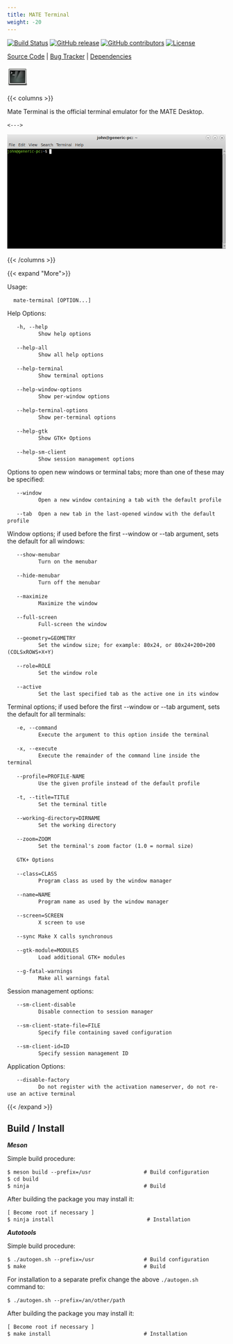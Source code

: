 ```yaml
---
title: MATE Terminal
weight: -20
---
```


<span class="badge-placeholder">[![Build Status](https://travis-ci.org/mate-desktop/mate-terminal.svg?branch=master)](https://travis-ci.org/github/mate-desktop/mate-desktop)</span>
<span class="badge-placeholder">[![GitHub release](https://img.shields.io/github/v/release/mate-desktop/mate-terminal)](https://github.com/mate-desktop/mate-desktop/releases/latest)</span>
<span class="badge-placeholder">[![GitHub contributors](https://img.shields.io/github/contributors/mate-desktop/mate-terminal)](https://github.com/mate-desktop/mate-terminal/graphs/contributors)</span>
<span class="badge-placeholder">[![License](https://img.shields.io/github/license/mate-desktop/mate-terminal)](https://github.com/mate-desktop/mate-terminal/blob/main/LICENSE)</span>

[Source Code](https://github.com/mate-desktop/mate-terminal) | [Bug Tracker](https://github.com/mate-desktop/mate-terminal/issues) | [Dependencies](https://github.com/mate-desktop/mate-terminal/blob/master/.build.yml)

![](https://raw.githubusercontent.com/mate-desktop/mate-icon-theme/master/mate/48x48/apps/utilities-terminal.png)

{{< columns >}}

Mate Terminal is the official terminal emulator for the MATE Desktop.

    <--->

![](/img/applications/mate-terminal-window.png)

{{< /columns >}}


{{< expand "More">}}

   Usage:

      mate-terminal [OPTION...]

   Help Options:

       -h, --help
              Show help options

       --help-all
              Show all help options

       --help-terminal
              Show terminal options

       --help-window-options
              Show per-window options

       --help-terminal-options
              Show per-terminal options

       --help-gtk
              Show GTK+ Options

       --help-sm-client
              Show session management options

   Options to open new windows or terminal tabs; more than one of these may be specified:

       --window
              Open a new window containing a tab with the default profile

       --tab  Open a new tab in the last-opened window with the default profile

   Window  options;  if used before the first --window or --tab argument, sets the default for
       all windows:

       --show-menubar
              Turn on the menubar

       --hide-menubar
              Turn off the menubar

       --maximize
              Maximize the window

       --full-screen
              Full-screen the window

       --geometry=GEOMETRY
              Set the window size; for example: 80x24, or 80x24+200+200 (COLSxROWS+X+Y)

       --role=ROLE
              Set the window role

       --active
              Set the last specified tab as the active one in its window

   Terminal options; if used before the first --window or --tab argument, sets the default for
       all terminals:

       -e, --command
              Execute the argument to this option inside the terminal

       -x, --execute
              Execute the remainder of the command line inside the terminal

       --profile=PROFILE-NAME
              Use the given profile instead of the default profile

       -t, --title=TITLE
              Set the terminal title

       --working-directory=DIRNAME
              Set the working directory

       --zoom=ZOOM
              Set the terminal's zoom factor (1.0 = normal size)

       GTK+ Options

       --class=CLASS
              Program class as used by the window manager

       --name=NAME
              Program name as used by the window manager

       --screen=SCREEN
              X screen to use

       --sync Make X calls synchronous

       --gtk-module=MODULES
              Load additional GTK+ modules

       --g-fatal-warnings
              Make all warnings fatal

   Session management options:

       --sm-client-disable
              Disable connection to session manager

       --sm-client-state-file=FILE
              Specify file containing saved configuration

       --sm-client-id=ID
              Specify session management ID

   Application Options:

       --disable-factory
              Do not register with the activation nameserver, do not re-use an active terminal

{{< /expand >}}

## Build / Install

***Meson***

Simple build procedure:

```
$ meson build --prefix=/usr                 # Build configuration
$ cd build
$ ninja                                     # Build
```

After building the package you may install it:

```
[ Become root if necessary ]
$ ninja install                              # Installation
```

***Autotools***

Simple build procedure:

```
$ ./autogen.sh --prefix=/usr                # Build configuration
$ make                                      # Build
```
For installation to a separate prefix change the above `./autogen.sh` command to:

```
$ ./autogen.sh --prefix=/an/other/path
```

After building the package you may install it:

```
[ Become root if necessary ]
$ make install                              # Installation
```
